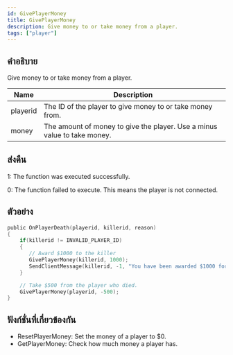 ```yaml
---
id: GivePlayerMoney
title: GivePlayerMoney
description: Give money to or take money from a player.
tags: ["player"]
---
```


## คำอธิบาย

Give money to or take money from a player.

| Name     | Description                                                              |
| -------- | ------------------------------------------------------------------------ |
| playerid | The ID of the player to give money to or take money from.                |
| money    | The amount of money to give the player. Use a minus value to take money. |

## ส่งคืน

1: The function was executed successfully.

0: The function failed to execute. This means the player is not connected.

## ตัวอย่าง

```c
public OnPlayerDeath(playerid, killerid, reason)
{
    if(killerid != INVALID_PLAYER_ID)
    {
       // Award $1000 to the killer
       GivePlayerMoney(killerid, 1000);
       SendClientMessage(killerid, -1, "You have been awarded $1000 for the kill.");
    }

    // Take $500 from the player who died.
    GivePlayerMoney(playerid, -500);
}
```

## ฟังก์ชั่นที่เกี่ยวข้องกัน

- ResetPlayerMoney: Set the money of a player to \$0.
- GetPlayerMoney: Check how much money a player has.
